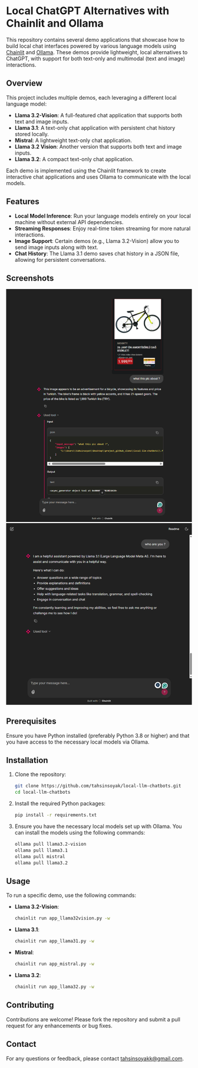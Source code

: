 
# Local ChatGPT Alternatives with Chainlit and Ollama

This repository contains several demo applications that showcase how to build local chat interfaces powered by various language models using [Chainlit](https://github.com/Chainlit/chainlit) and [Ollama](https://ollama.com/). These demos provide lightweight, local alternatives to ChatGPT, with support for both text-only and multimodal (text and image) interactions.

## Overview

This project includes multiple demos, each leveraging a different local language model:

- **Llama 3.2-Vision**: A full-featured chat application that supports both text and image inputs.
- **Llama 3.1**: A text-only chat application with persistent chat history stored locally.
- **Mistral**: A lightweight text-only chat application.
- **Llama 3.2 Vision**: Another version that supports both text and image inputs.
- **Llama 3.2**: A compact text-only chat application.

Each demo is implemented using the Chainlit framework to create interactive chat applications and uses Ollama to communicate with the local models.

## Features

- **Local Model Inference**: Run your language models entirely on your local machine without external API dependencies.
- **Streaming Responses**: Enjoy real-time token streaming for more natural interactions.
- **Image Support**: Certain demos (e.g., Llama 3.2-Vision) allow you to send image inputs along with text.
- **Chat History**: The Llama 3.1 demo saves chat history in a JSON file, allowing for persistent conversations.

## Screenshots

![Llama 3.2-Vision](screens/screen2.png)
![Llama 3.1](screens/screen1.png)


## Prerequisites

Ensure you have Python installed (preferably Python 3.8 or higher) and that you have access to the necessary local models via Ollama.

## Installation

1. Clone the repository:
   ```bash
   git clone https://github.com/tahsinsoyak/local-llm-chatbots.git
   cd local-llm-chatbots
   ```

2. Install the required Python packages:
   ```bash
   pip install -r requirements.txt
   ```

3. Ensure you have the necessary local models set up with Ollama.
    You can install the models using the following commands:
    ```bash
    ollama pull llama3.2-vision
    ollama pull llama3.1
    ollama pull mistral
    ollama pull llama3.2
    ```


## Usage

To run a specific demo, use the following commands:

- **Llama 3.2-Vision**:
  ```bash
  chainlit run app_llama32vision.py -w
  ```

- **Llama 3.1**:
  ```bash
  chainlit run app_llama31.py -w
  ```

- **Mistral**:
  ```bash
  chainlit run app_mistral.py -w
  ```

- **Llama 3.2**:
  ```bash
  chainlit run app_llama32.py -w
  ```

## Contributing

Contributions are welcome! Please fork the repository and submit a pull request for any enhancements or bug fixes.

## Contact

For any questions or feedback, please contact [tahsinsoyakk@gmail.com](mailto:tahsinsoyakk@gmail.com).

